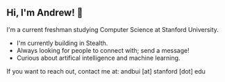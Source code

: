 ## Hi, I'm Andrew! 👋
I'm a current freshman studying Computer Science at Stanford University.

- I'm currently building in Stealth.
- Always looking for people to connect with; send a message!
- Curious about artifical intelligence and machine learning.

If you want to reach out, contact me at: andbui [at] stanford [dot] edu

<!--
**andrvw/andrvw** is a ✨ _special_ ✨ repository because its `README.md` (this file) appears on your GitHub profile.

Here are some ideas to get you started:

- 🔭 I’m currently working on ...
- 🌱 I’m currently learning ...
- 👯 I’m looking to collaborate on ...
- 🤔 I’m looking for help with ...
- 💬 Ask me about ...
- 📫 How to reach me: ...
- 😄 Pronouns: ...
- ⚡ Fun fact: ...
-->
